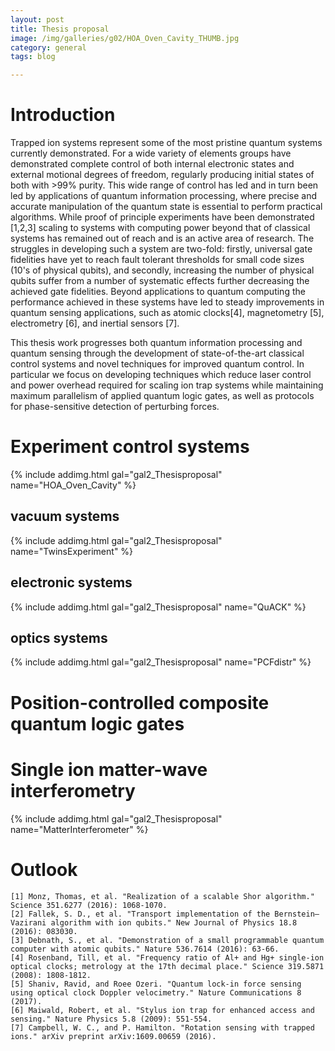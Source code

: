 ```yaml
---
layout: post
title: Thesis proposal
image: /img/galleries/g02/HOA_Oven_Cavity_THUMB.jpg
category: general
tags: blog

---
```



# Introduction


Trapped ion systems represent some of the most pristine quantum systems currently demonstrated. For a wide variety of elements groups have demonstrated complete control of both internal electronic states and external motional degrees of freedom, regularly producing initial states of both with >99% purity. This wide range of control has led and in turn been led by applications of quantum information processing, where precise and accurate manipulation of the quantum state is essential to perform practical algorithms. While proof of principle experiments have been demonstrated [1,2,3] scaling to systems with computing power beyond that of classical systems has remained out of reach and is an active area of research. The struggles in developing such a system are two-fold: firstly, universal gate fidelities have yet to reach fault tolerant thresholds for small code sizes (10's of physical qubits), and secondly, increasing the number of physical qubits suffer from a number of systematic effects further decreasing the achieved gate fidelities. Beyond applications to quantum computing the performance achieved in these systems have led to steady improvements in quantum sensing applications, such as atomic clocks[4], magnetometry [5], electrometry [6], and inertial sensors [7].

This thesis work progresses both quantum information processing and quantum sensing through the development of state-of-the-art classical control systems and novel techniques for improved quantum control. In particular we focus on developing techniques which reduce laser control and power overhead required for scaling ion trap systems while maintaining maximum parallelism of applied quantum logic gates, as well as protocols for phase-sensitive detection of perturbing forces. 


# Experiment control systems

{% include addimg.html gal="gal2_Thesisproposal" name="HOA_Oven_Cavity" %}

## vacuum systems
{% include addimg.html gal="gal2_Thesisproposal" name="TwinsExperiment" %}

## electronic systems
{% include addimg.html gal="gal2_Thesisproposal" name="QuACK" %}


## optics systems

{% include addimg.html gal="gal2_Thesisproposal" name="PCFdistr" %}


# Position-controlled composite quantum logic gates


# Single ion matter-wave interferometry 

{% include addimg.html gal="gal2_Thesisproposal" name="MatterInterferometer" %}



# Outlook


	[1] Monz, Thomas, et al. "Realization of a scalable Shor algorithm." Science 351.6277 (2016): 1068-1070.
	[2] Fallek, S. D., et al. "Transport implementation of the Bernstein–Vazirani algorithm with ion qubits." New Journal of Physics 18.8 (2016): 083030.
	[3] Debnath, S., et al. "Demonstration of a small programmable quantum computer with atomic qubits." Nature 536.7614 (2016): 63-66.
	[4] Rosenband, Till, et al. "Frequency ratio of Al+ and Hg+ single-ion optical clocks; metrology at the 17th decimal place." Science 319.5871 (2008): 1808-1812.
	[5] Shaniv, Ravid, and Roee Ozeri. "Quantum lock-in force sensing using optical clock Doppler velocimetry." Nature Communications 8 (2017).
	[6] Maiwald, Robert, et al. "Stylus ion trap for enhanced access and sensing." Nature Physics 5.8 (2009): 551-554.
	[7] Campbell, W. C., and P. Hamilton. "Rotation sensing with trapped ions." arXiv preprint arXiv:1609.00659 (2016).
